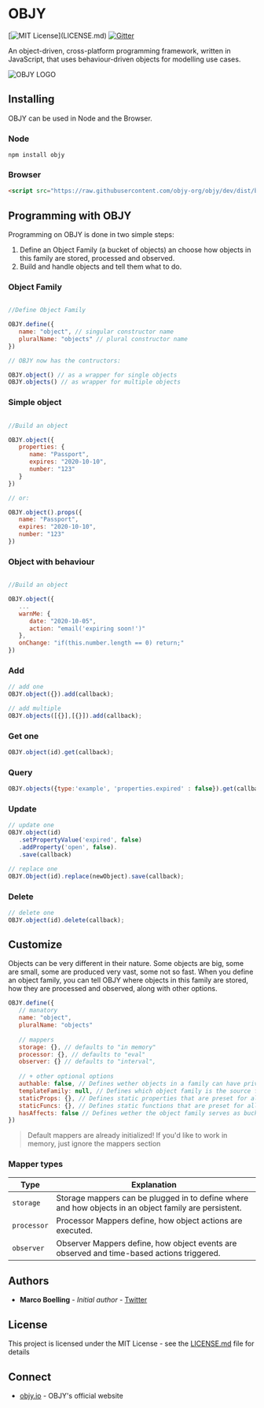 # OBJY

[![MIT License](https://img.shields.io/apm/l/atomic-design-ui.svg?)](LICENSE.md)
[![Gitter](https://badges.gitter.im/objy-dev/community.svg)](https://gitter.im/objy-dev/community?utm_source=badge&utm_medium=badge&utm_campaign=pr-badge)



An object-driven, cross-platform programming framework, written in JavaScript, that uses behaviour-driven objects for modelling use cases.

![OBJY LOGO](https://objy-org.github.io/logo.png "OBJY")

## Installing

OBJY can be used in Node and the Browser.

### Node

```shell
npm install objy
```

### Browser

```html
<script src="https://raw.githubusercontent.com/objy-org/objy/dev/dist/browser.js">
```



## Programming with OBJY

Programming on OBJY is done in two simple steps:

1. Define an Object Family (a bucket of objects) an choose how objects in this family are stored, processed and observed.
2. Build and handle objects and tell them what to do.


### Object Family

```javascript

//Define Object Family

OBJY.define({
   name: "object", // singular constructor name
   pluralName: "objects" // plural constructor name
})

// OBJY now has the contructors:

OBJY.object() // as a wrapper for single objects
OBJY.objects() // as wrapper for multiple objects
```

### Simple object

```javascript

//Build an object

OBJY.object({
   properties: {
      name: "Passport",
      expires: "2020-10-10",
      number: "123"
   }
})

// or:

OBJY.object().props({
   name: "Passport",
   expires: "2020-10-10",
   number: "123"
})
```

### Object with behaviour

```javascript

//Build an object

OBJY.object({
   ...
   warnMe: {
      date: "2020-10-05",
      action: "email('expiring soon!')"
   },
   onChange: "if(this.number.length == 0) return;"
})
```

### Add

```javascript
// add one
OBJY.object({}).add(callback);

// add multiple
OBJY.objects([{}],[{}]).add(callback);
```

### Get one
```javascript
OBJY.object(id).get(callback);
```

### Query

```javascript
OBJY.objects({type:'example', 'properties.expired' : false}).get(callback);
```

### Update

```javascript
// update one
OBJY.object(id)
   .setPropertyValue('expired', false)
   .addProperty('open', false).
   .save(callback)

// replace one
OBJY.Object(id).replace(newObject).save(callback);
```

### Delete

```javascript
// delete one
OBJY.object(id).delete(callback);
```


## Customize

Objects can be very different in their nature. Some objects are big, some are small, some are produced very vast, some not so fast. When you define an object family, you can tell OBJY where objects in this family are stored, how they are processed and observed, along with other options.

```javascript
OBJY.define({
   // manatory
   name: "object",
   pluralName: "objects"
   
   // mappers
   storage: {}, // defaults to "in memory"
   processor: {}, // defaults to "eval"
   observer: {} // defaults to "interval",
   
   // + other optional options
   authable: false, // Defines wether objects in a family can have privileges for access control
   templateFamily: null, // Defines which object family is the source for inheritence. Defaults to the own object family
   staticProps: {}, // Defines static properties that are preset for all objects in the object family
   staticFuncs: {}, // Defines static functions that are preset for all objects in the object family
   hasAffects: false // Defines wether the object family serves as bucket for defining affectables
})
```

> Default mappers are already initialized! If you'd like to work in memory, just ignore the mappers section

### Mapper types

| Type        | Explanation           | 
| ------------- |-------------| 
| `storage`      | Storage mappers can be plugged in to define where and how objects in an object family are persistent. | 
| `processor`      | Processor Mappers define, how object actions are executed. | 
| `observer`      | Observer Mappers define, how object events are observed and time-based actions triggered. | 



## Authors

* **Marco Boelling** - *Initial author* - [Twitter](https://twitter.com/marcoboelling)

## License

This project is licensed under the MIT License - see the [LICENSE.md](LICENSE.md) file for details

## Connect

* [objy.io](https://objy.io) - OBJY's official website

